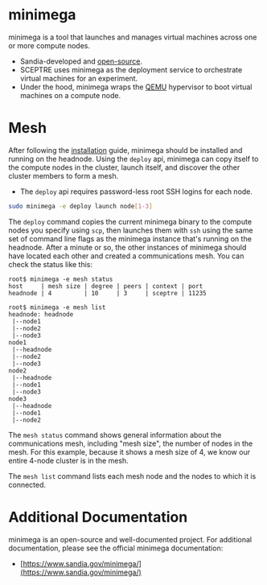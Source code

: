 # minimega

minimega is a tool that launches and manages virtual machines across one or more compute nodes.

- Sandia-developed and [open-source](https://www.sandia.gov/minimega/).
- SCEPTRE uses minimega as the deployment service to orchestrate virtual machines for an experiment.
- Under the hood, minimega wraps the [QEMU](glossary.md#acronyms) hypervisor to boot virtual machines on a compute node.

# Mesh
After following the [installation](quick-start.md#installation) guide, minimega should be installed and running on the headnode. Using the `deploy` api, minimega can copy itself to the compute nodes in the cluster, launch itself, and discover the other cluster members to form a mesh.

- The `deploy` api requires password-less root SSH logins for each node.

```bash
sudo minimega -e deploy launch node[1-3]
```

The `deploy` command copies the current minimega binary to the compute nodes you specify using `scp`, then launches them with `ssh` using the same set of command line flags as the minimega instance that's running on the headnode. After a minute or so, the other instances of minimega should have located each other and created a communications mesh. You can check the status like this:

```
root$ minimega -e mesh status
host     | mesh size | degree | peers | context | port
headnode | 4         | 10     | 3     | sceptre | 11235

root$ minimega -e mesh list
headnode: headnode
 |--node1
 |--node2
 |--node3
node1
 |--headnode
 |--node2
 |--node3
node2
 |--headnode
 |--node1
 |--node3
node3
 |--headnode
 |--node1
 |--node2
```
The `mesh status` command shows general information about the communications mesh, including &#34;mesh size&#34;, the number of nodes in the mesh. For this example, because it shows a mesh size of 4, we know our entire 4-node cluster is in the mesh.

The `mesh list` command lists each mesh node and the nodes to which it is connected.

# Additional Documentation
minimega is an open-source and well-documented project. For additional documentation, please see the official minimega documentation:

- [https://www.sandia.gov/minimega/](https://www.sandia.gov/minimega/)
